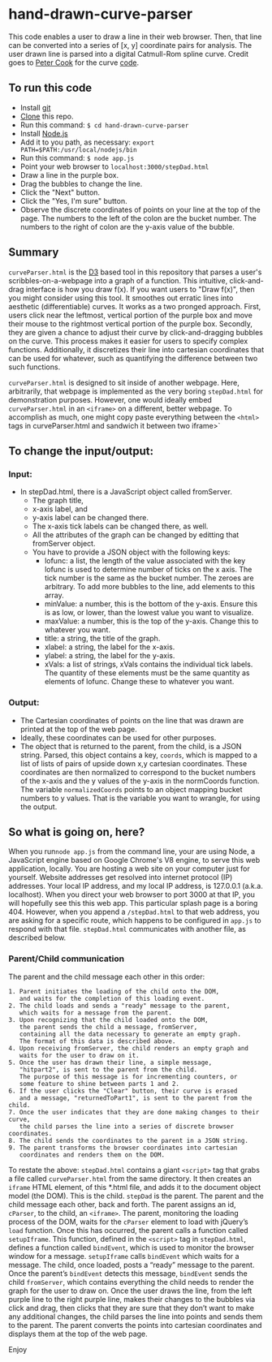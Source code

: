 # hand-drawn-curve-parser
This code enables a user to draw a line in their web browser.  Then, that line can be converted into a series of [x, y] coordinate pairs for analysis.  The user drawn line is parsed into a digital Catmull-Rom spline curve. Credit goes to [Peter Cook](https://www.animateddata.com) for the curve [code](http://bl.ocks.org/d3indepth/b6d4845973089bc1012dec1674d3aff8).  

## To run this code

* Install [git](https://github.com/git-guides/install-git)
* [Clone](https://github.com/git-guides/git-clone) this repo.
* Run this command: `$ cd hand-drawn-curve-parser`
* Install [Node.js](https://nodejs.org/en/download/)
* Add it to you path, as necessary: `export PATH=$PATH:/usr/local/nodejs/bin`
* Run this command: `$ node app.js`
* Point your web browser to `localhost:3000/stepDad.html`
* Draw a line in the purple box.
* Drag the bubbles to change the line.
* Click the "Next" button.
* Click the "Yes, I'm sure" button.
* Observe the discrete coordinates of points on your line at the top of the page. The numbers to the left of the colon are the bucket number.  The numbers to the right of colon are the y-axis value of the bubble.


## Summary

`curveParser.html` is the [D3](https://d3js.org/) based tool in this repository that parses a user's scribbles-on-a-webpage into a graph of a function. This intuitive, click-and-drag interface is how you draw f(x).  If you want users to "Draw f(x)", then you might consider using this tool.  It smoothes out erratic lines into aesthetic (differentiable) curves.  It works as a two pronged approach.  First, users click near the leftmost, vertical portion of the purple box and move their mouse to the rightmost vertical portion of the purple box.  Secondly, they are given a chance to adjust their curve by click-and-dragging bubbles on the curve.  This process makes it easier for users to specify complex functions. Additionally, it discretizes their line into cartesian coordinates that can be used for whatever, such as quantifying the difference between two such functions.

`curveParser.html` is designed to sit inside of another webpage.  Here, arbitrarily, that webpage is implemented as the very boring `stepDad.html` for demonstration purposes.  However, one would ideally embed `curveParser.html` in an `<iframe>` on a different, better webpage. To accomplish as much, one might copy paste everything between the `<html>` tags in curveParser.html and sandwich it between two iframe>`  


## To change the input/output:

### Input:

* In stepDad.html, there is a JavaScript object called fromServer.  
    * The graph title,
    * x-axis label, and 
    * y-axis label can be changed there. 
    * The x-axis tick labels can be changed there, as well. 
    * All the attributes of the graph can be changed by editting that fromServer object.
    * You have to provide a JSON object with the following keys:
        * lofunc: a list, the length of the value associated with the key lofunc is used to 
          determine number of ticks on the x axis. The tick number is the same as the bucket number. 
          The zeroes are arbitrary.  To add more bubbles to the line, add elements to this array.
        * minValue: a number, this is the bottom of the y-axis. Ensure this is as low, or lower, than the lowest value you want to visualize.
        * maxValue: a number, this is the top of the y-axis.  Change this to whatever you want.
        * title: a string, the title of the graph.
        * xlabel: a string, the label for the x-axis.
        * ylabel: a string, the label for the y-axis.
        * xVals: a list of strings, xVals contains the individual tick labels. 
                 The quantity of these elements must be the same quantity as elements of lofunc.
                 Change these to whatever you want.

### Output:

* The Cartesian coordinates of points on the line that was drawn are printed at the top of the web page. 
* Ideally, these coordinates can be used for other purposes.
* The object that is returned to the parent, from the child, is a JSON string. Parsed, this object contains a key, `coords`, which is mapped to a list of lists of pairs of upside down x,y cartesian coordinates.  These coordinates are then normalized to correspond to the bucket numbers of the x-axis and the y values of the y-axis in the normCoords function.  The variable `normalizedCoords` points to an object mapping bucket numbers to y values.  That is the variable you want to wrangle, for using the output.


## So what is going on, here?

When you run`node app.js` from the command line, your are using Node, a JavaScript engine based on Google Chrome's V8 engine, to serve this web application, locally.  You are hosting a web site on your computer just for yourself.  Website addresses get resolved into internet protocol (IP) addresses.  Your local IP address, and my local IP address, is 127.0.0.1 (a.k.a. localhost). When you direct your web browser to port 3000 at that IP, you will hopefully see this this web app.  This particular splash page is a boring 404.  However, when you append a `/stepDad.html` to that web address, you are asking for a specific route, which happens to be configured in `app.js` to respond with that file.  `stepDad.html` communicates with another file, as described below.

### Parent/Child communication

The parent and the child message each other in this order:

    1. Parent initiates the loading of the child onto the DOM,
       and waits for the completion of this loading event.
    2. The child loads and sends a "ready" message to the parent,
       which waits for a message from the parent.
    3. Upon recognizing that the child loaded onto the DOM,
       the parent sends the child a message, fromServer,
       containing all the data necessary to generate an empty graph.
       The format of this data is described above.
    4. Upon receiving fromServer, the child renders an empty graph and
       waits for the user to draw on it.
    5. Once the user has drawn their line, a simple message, 
       "hitpart2", is sent to the parent from the child.
       The purpose of this message is for incrementing counters, or 
       some feature to shine between parts 1 and 2.
    6. If the user clicks the "Clear" button, their curve is erased 
       and a message, "returnedToPart1", is sent to the parent from the child. 
    7. Once the user indicates that they are done making changes to their curve,
       the child parses the line into a series of discrete browser coordinates.
    8. The child sends the coordinates to the parent in a JSON string.
    9. The parent transforms the browser coordinates into cartesian
       coordinates and renders them on the DOM. 

To restate the above: `stepDad.html` contains a giant `<script>` tag that grabs a file called `curveParser.html` from the same directory.  It then creates an `iframe` HTML element, of this *.html file, and adds it to the document object model (the DOM). This is the child.  `stepDad` is the parent. The parent and the child message each other, back and forth.  The parent assigns an id, `cParser`, to the child, an `<iframe>`.  The parent, monitoring the loading process of the DOM, waits for the `cParser` element to load with jQuery’s `load` function.  Once this has occurred, the parent calls a function called `setupIframe`.  This function, defined in the `<script>` tag in `stepDad.html`, defines a function called `bindEvent`, which is used to monitor the browser window for a message.  `setupIframe` calls `bindEvent` which waits for a message.  The child, once loaded, posts a “ready” message to the parent.  Once the parent’s `bindEvent` detects this message, `bindEvent` sends the child `fromServer`, which contains everything the child needs to render the graph for the user to draw on.  Once the user draws the line, from the left purple line to the right purple line, makes their changes to the bubbles via click and drag, then clicks that they are sure that they don’t want to make any additional changes, the child parses the line into points and sends them to the parent.  The parent converts the points into cartesian coordinates and displays them at the top of the web page.


Enjoy

















